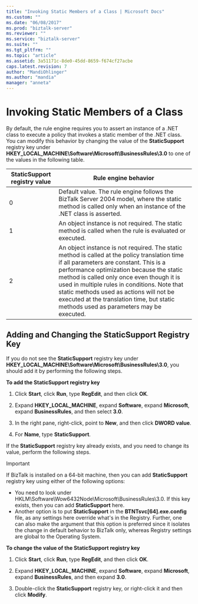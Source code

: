 ```yaml
---
title: "Invoking Static Members of a Class | Microsoft Docs"
ms.custom: ""
ms.date: "06/08/2017"
ms.prod: "biztalk-server"
ms.reviewer: ""
ms.service: "biztalk-server"
ms.suite: ""
ms.tgt_pltfrm: ""
ms.topic: "article"
ms.assetid: 3a51171c-8de0-45dd-8659-f674cf27acbe
caps.latest.revision: 7
author: "MandiOhlinger"
ms.author: "mandia"
manager: "anneta"
---
```

# Invoking Static Members of a Class
By default, the rule engine requires you to assert an instance of a .NET class to execute a policy that invokes a static member of the .NET class. You can modify this behavior by changing the value of the **StaticSupport** registry key under **HKEY_LOCAL_MACHINE\Software\Microsoft\BusinessRules\3.0** to one of the values in the following table.  
  
|StaticSupport registry value|Rule engine behavior|  
|----------------------------------|--------------------------|  
|0|Default value. The rule engine follows the BizTalk Server 2004 model, where the static method is called only when an instance of the .NET class is asserted.|  
|1|An object instance is not required. The static method is called when the rule is evaluated or executed.|  
|2|An object instance is not required. The static method is called at the policy translation time if all parameters are constant. This is a performance optimization because the static method is called only once even though it is used in multiple rules in conditions. Note that static methods used as actions will not be executed at the translation time, but static methods used as parameters may be executed.|  
  
## Adding and Changing the StaticSupport Registry Key  
 If you do not see the **StaticSupport** registry key under **HKEY_LOCAL_MACHINE\Software\Microsoft\BusinessRules\3.0**, you should add it by performing the following steps.  
  
 **To add the StaticSupport registry key**  
  
1.  Click **Start**, click **Run**, type **RegEdit**, and then click **OK**.  
  
2.  Expand **HKEY_LOCAL_MACHINE**, expand **Software**, expand **Microsoft**, expand **BusinessRules**, and then select **3.0**.  
  
3.  In the right pane, right-click, point to **New**, and then click **DWORD value**.  
  
4.  For **Name**, type **StaticSupport**.  
  
 If the **StaticSupport** registry key already exists, and you need to change its value, perform the following steps.  
  
> [!IMPORTANT]
>  If BizTalk is installed on a 64-bit machine, then you can add **StaticSupport** registry key using either of the following options:  
>   
>  -   You need to look under HKLM\Software\Wow6432Node\Microsoft\BusinessRules\3.0. If this key exists, then you can add **StaticSupport** here.  
> -   Another option is to put **StaticSupport** in the **BTNTsvc[64].exe.config** file, as any settings here override what's in the Registry.  Further, one can also make the argument that this option is preferred since it isolates the change in default behavior to BizTalk only, whereas Registry settings are global to the Operating System.  
  
 **To change the value of the StaticSupport registry key**  
  
1.  Click **Start**, click **Run**, type **RegEdit**, and then click **OK**.  
  
2.  Expand **HKEY_LOCAL_MACHINE**, expand **Software**, expand **Microsoft**, expand **BusinessRules**, and then expand **3.0**.  
  
3.  Double-click the **StaticSupport** registry key, or right-click it and then click **Modify**.